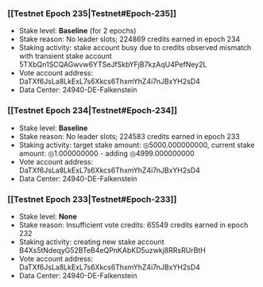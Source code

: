 ### [[Testnet Epoch 235|Testnet#Epoch-235]]
* Stake level: **Baseline** (for 2 epochs)
* Stake reason: No leader slots; 224869 credits earned in epoch 234
* Staking activity: stake account busy due to credits observed mismatch with transient stake account 5TXbQn1SCQAGwvw6YTSeJfSkbYFjB7kzAqU4PefNey2L
* Vote account address: DaTXf6JsLa8LkExL7s6Xkcs6ThxmYhZ4i7nJBxYH2sD4
* Data Center: 24940-DE-Falkenstein
### [[Testnet Epoch 234|Testnet#Epoch-234]]
* Stake level: **Baseline**
* Stake reason: No leader slots; 224583 credits earned in epoch 233
* Staking activity: target stake amount: ◎5000.000000000, current stake amount: ◎1.000000000 - adding ◎4999.000000000
* Vote account address: DaTXf6JsLa8LkExL7s6Xkcs6ThxmYhZ4i7nJBxYH2sD4
* Data Center: 24940-DE-Falkenstein
### [[Testnet Epoch 233|Testnet#Epoch-233]]
* Stake level: **None**
* Stake reason: Insufficient vote credits: 65549 credits earned in epoch 232
* Staking activity: creating new stake account B4Xs5tNdeqyG52BTeB4eQPnKAbKD5uzwkj8RRsRUrBtH
* Vote account address: DaTXf6JsLa8LkExL7s6Xkcs6ThxmYhZ4i7nJBxYH2sD4
* Data Center: 24940-DE-Falkenstein
